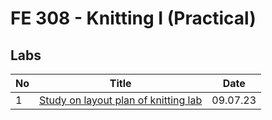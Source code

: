 # FE 308 - Knitting I (Practical)

## Labs

| No  | Title                                                 | Date     |
| --- | ----------------------------------------------------- | -------- |
| 1   | [Study on layout plan of knitting lab ](./labs/01.md) | 09.07.23 |
